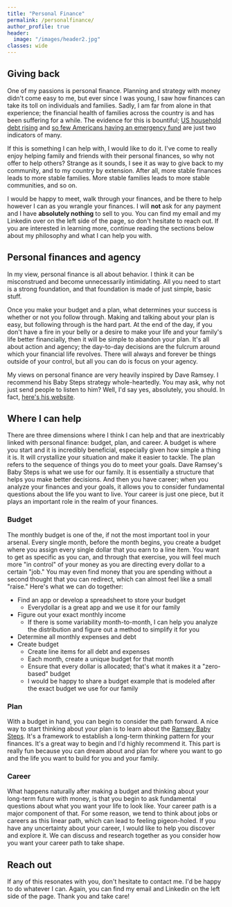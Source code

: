 ```yaml
---
title: "Personal Finance"
permalink: /personalfinance/
author_profile: true
header:
  image: "/images/header2.jpg"
classes: wide
---
```


## Giving back
One of my passions is personal finance. Planning and strategy with money didn't come easy to me, but ever since I was young, I saw how finances can take its toll on individuals and families. Sadly, I am far from alone in that experience; the financial health of families across the country is and has been suffering for a while. The evidence for this is bountiful; [US household debt rising](https://www.reuters.com/markets/us/us-household-debt-jumps-1690-trillion-2023-02-16/) and [so few Americans having an emergency fund](https://www.momentive.ai/en/blog/cnbc-financial-literacy-2023/) are just two indicators of many.

If this is something I can help with, I would like to do it. I've come to really enjoy helping family and friends with their personal finances, so why not offer to help others? Strange as it sounds, I see it as way to give back to my community, and to my country by extension. After all, more stable finances leads to more stable families. More stable families leads to more stable communities, and so on. 

I would be happy to meet, walk through your finances, and be there to help however I can as you wrangle your finances. I will **not** ask for any payment and I have **absolutely nothing** to sell to you. You can find my email and my Linkedin over on the left side of the page, so don't hesitate to reach out. If you are interested in learning more, continue reading the sections below about my philosophy and what I can help you with.

## Personal finances and agency
In my view, personal finance is all about behavior. I think it can be misconstrued and become unnecessarily intimidating. All you need to start is a strong foundation, and that foundation is made of just simple, basic stuff.

Once you make your budget and a plan, what determines your success is whether or not you follow through. Making and talking about your plan is easy, but following through is the hard part. At the end of the day, if you don't have a fire in your belly or a desire to make your life and your family's life better financially, then it will be simple to abandon your plan. It's all about action and agency; the day-to-day decisions are the fulcrum around which your financial life revolves. There will always and forever be things outside of your control, but all you can do is focus on your agency. 

My views on personal finance are very heavily inspired by Dave Ramsey. I recommend his Baby Steps strategy whole-heartedly. You may ask, why not just send people to listen to him? Well, I'd say yes, absolutely, you should. In fact, [here's his website](https://www.ramseysolutions.com).

## Where I can help

There are three dimensions where I think I can help and that are inextricably linked with personal finance: budget, plan, and career. A budget is where you start and it is incredibly beneficial, especially given how simple a thing it is. It will crystallize your situation and make it easier to tackle. The plan refers to the sequence of things you do to meet your goals. Dave Ramsey's Baby Steps is what we use for our family. It is essentially a structure that helps you make better decisions. And then you have career; when you analyze your finances and your goals, it allows you to consider fundamental questions about the life you want to live. Your career is just one piece, but it plays an important role in the realm of your finances.

### Budget

The monthly budget is one of the, if not the most important tool in your arsenal. Every single month, before the month begins, you  create a budget where you assign every single dollar that you earn to a line item. You want to get as specific as you can, and through that exercise, you will feel much more "in control" of your money as you are directing every dollar to a certain "job." You may even find money that you are spending without a second thought that you can redirect, which can almost feel like a small "raise." Here's what we can do together:

* Find an app or develop a spreadsheet to store your budget
    * Everydollar is a great app and we use it for our family
* Figure out your exact monthly income
    * If there is some variability month-to-month, I can help you analyze the distribution and figure out a method to simplify it for you
* Determine all monthly expenses and debt
* Create budget
    * Create line items for all debt and expenses
    * Each month, create a unique budget for that month
    * Ensure that every dollar is allocated; that's what it makes it a "zero-based" budget
    * I would be happy to share a budget example that is modeled after the exact budget we use for our family

### Plan

With a budget in hand, you can begin to consider the path forward. A nice way to start thinking about your plan is to learn about the [Ramsey Baby Steps](https://www.ramseysolutions.com/dave-ramsey-7-baby-steps). It's a framework to establish a long-term thinking pattern for your finances. It's a great way to begin and I'd highly recommend it. This part is really fun because you can dream about and plan for where you want to go and the life you want to build for you and your family.

### Career

What happens naturally after making a budget and thinking about your long-term future with money, is that you begin to ask fundamental questions about what you want your life to look like. Your career path is a major component of that. For some reason, we tend to think about jobs or careers as this linear path, which can lead to feeling pigeon-holed. If you have any uncertainty about your career, I would like to help you discover and explore it. We can discuss and research together as you consider how you want your career path to take shape.

## Reach out

If any of this resonates with you, don't hesitate to contact me. I'd be happy to do whatever I can. Again, you can find my email and Linkedin on the left side of the page. Thank you and take care!